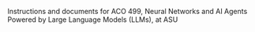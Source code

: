 Instructions and documents for ACO 499,  Neural Networks and AI Agents Powered by Large Language Models (LLMs),  at ASU  
